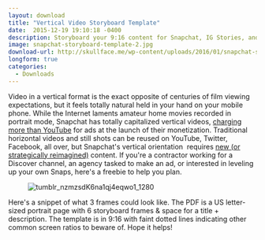 ```yaml
---
layout: download
title: "Vertical Video Storyboard Template"
date:  2015-12-19 19:10:18 -0400
description: Storyboard your 9:16 content for Snapchat, IG Stories, and other vertical video platforms. PDF, US letter-sized portrait.
image: snapchat-storyboard-template-2.jpg
download-url: http://skullface.me/wp-content/uploads/2016/01/snapchat-storyboards_jessica-paoli.pdf
longform: true
categories:
  - Downloads
---
```


Video in a vertical format is&nbsp;the exact opposite of centuries of film viewing expectations, but it feels totally natural held in your hand on your mobile phone. While&nbsp;the Internet&nbsp;laments amateur home movies recorded in portrait mode, Snapchat has totally capitalized vertical videos, <a href="http://www.bloomberg.com/news/videos/2015-05-28/snapchat-tailors-ad-sales-pitch-to-vertical-viewers">charging more than YouTube</a>&nbsp;for ads at the launch of their monetization. Traditional horizontal videos and still shots can be reused on YouTube, Twitter, Facebook, all over, but Snapchat's vertical orientation &nbsp;requires <a href="https://www.youtube.com/watch?v=jItYMv9lkOA">new (or strategically reimagined)</a> content. If you're a contractor working for a Discover channel, an agency tasked to make an ad, or interested in leveling up your own Snaps, here's a freebie to help you plan.

<figure class="align-center">
  <img src="http://skullface.me/wp-content/uploads/2016/01/tumblr_nzmzsdK6na1qj4eqwo1_1280.gif" alt="tumblr_nzmzsdK6na1qj4eqwo1_1280" />
</figure>

Here's a snippet of what 3 frames could look like.&nbsp;The PDF is a US letter-sized portrait page with 6 storyboard frames &amp; space for a title + description. The template is in 9:16 with faint dotted lines indicating other common screen ratios to beware of. Hope it helps!
